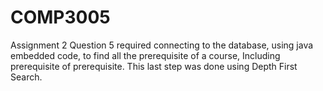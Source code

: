 # COMP3005
Assignment 2 Question 5 required connecting to the database, using java embedded code, to find all the prerequisite of a course, 
Including prerequisite of prerequisite. This last step was done using Depth First Search.
